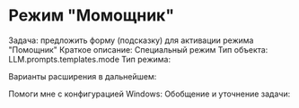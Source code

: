 # Режим "Момощник"
Задача: предложить форму (подсказку) для активации режима "Помощник"
Краткое описание: Специальный режим
Тип объекта: LLM.prompts.templates.mode
Тип режима: 

Варианты расширения в дальнейшем:

Помоги мне с конфигурацией Windows:
Обобщение и уточнение задачи: 